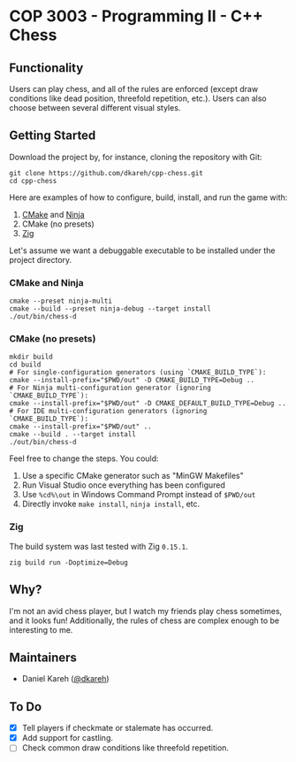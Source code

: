 # COP 3003 - Programming II - C++ Chess

## Functionality

Users can play chess, and all of the rules are enforced (except draw conditions like dead position, threefold repetition, etc.).
Users can also choose between several different visual styles.

## Getting Started

Download the project by, for instance, cloning the repository with Git:

```shell
git clone https://github.com/dkareh/cpp-chess.git
cd cpp-chess
```

Here are examples of how to configure, build, install, and run the game with:

1. [CMake](https://cmake.org/) and [Ninja](https://ninja-build.org/)
2. CMake (no presets)
3. [Zig](https://ziglang.org/)

Let's assume we want a debuggable executable to be installed under the project directory.

### CMake and Ninja

```shell
cmake --preset ninja-multi
cmake --build --preset ninja-debug --target install
./out/bin/chess-d
```

### CMake (no presets)

```shell
mkdir build
cd build
# For single-configuration generators (using `CMAKE_BUILD_TYPE`):
cmake --install-prefix="$PWD/out" -D CMAKE_BUILD_TYPE=Debug ..
# For Ninja multi-configuration generator (ignoring `CMAKE_BUILD_TYPE`):
cmake --install-prefix="$PWD/out" -D CMAKE_DEFAULT_BUILD_TYPE=Debug ..
# For IDE multi-configuration generators (ignoring `CMAKE_BUILD_TYPE`):
cmake --install-prefix="$PWD/out" ..
cmake --build . --target install
./out/bin/chess-d
```

Feel free to change the steps. You could:

1. Use a specific CMake generator such as "MinGW Makefiles"
2. Run Visual Studio once everything has been configured
3. Use `%cd%\out` in Windows Command Prompt instead of `$PWD/out`
4. Directly invoke `make install`, `ninja install`, etc.

### Zig

The build system was last tested with Zig `0.15.1`.

```shell
zig build run -Doptimize=Debug
```

## Why?

I'm not an avid chess player, but I watch my friends play chess sometimes, and it looks fun!
Additionally, the rules of chess are complex enough to be interesting to me.

## Maintainers

- Daniel Kareh ([@dkareh](https://github.com/dkareh))

## To Do

- [X] Tell players if checkmate or stalemate has occurred.
- [X] Add support for castling.
- [ ] Check common draw conditions like threefold repetition.
